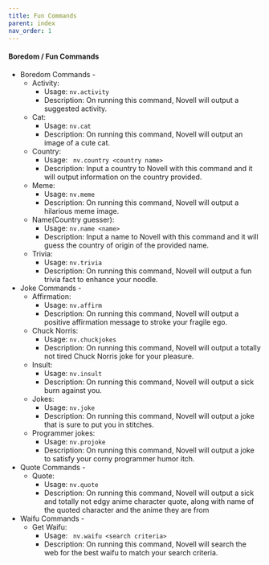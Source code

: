 ```yaml
---
title: Fun Commands
parent: index
nav_order: 1
---
```

#### Boredom / Fun Commands
* Boredom Commands -
  * Activity:
      * Usage: ``` nv.activity ```
      * Description: On running this command, Novell will output a suggested activity.
  * Cat:
      * Usage: ``` nv.cat ```
      * Description: On running this command, Novell will output an image of a cute cat.
  * Country:
      * Usage: ``` nv.country <country name>```
      * Description: Input a country to Novell with this command and it will output information on the country provided.
  * Meme:
      * Usage: ``` nv.meme ```
      * Description: On running this command, Novell will output a hilarious meme image.
  * Name(Country guesser):
      * Usage: ``` nv.name <name> ```
      * Description: Input a name to Novell with this command and it will guess the country of origin of the provided name.
  * Trivia: 
      * Usage: ``` nv.trivia ```
      * Description: On running this command, Novell will output a fun trivia fact to enhance your noodle.
* Joke Commands -
  * Affirmation: 
      * Usage: ``` nv.affirm ```
      * Description: On running this command, Novell will output a positive affirmation message to stroke your fragile ego.
  * Chuck Norris: 
      * Usage: ``` nv.chuckjokes ```
      * Description: On running this command, Novell will output a totally not tired Chuck Norris joke for your pleasure.
  * Insult: 
      * Usage: ``` nv.insult ```
      * Description: On running this command, Novell will output a sick burn against you.
  * Jokes: 
      * Usage: ``` nv.joke ```
      * Description: On running this command, Novell will output a joke that is sure to put you in stitches.
  * Programmer jokes: 
      * Usage: ``` nv.projoke ```
      * Description: On running this command, Novell will output a joke to satisfy your corny programmer humor itch.
* Quote Commands -
  * Quote:
      * Usage: ``` nv.quote ```
      * Description: On running this command, Novell will output a sick and totally not edgy anime character quote, along with name of the quoted character and the anime they are from
* Waifu Commands -
  * Get Waifu:
      * Usage: ``` nv.waifu <search criteria>```
      * Description: On running this command, Novell will search the web for the best waifu to match your search criteria.